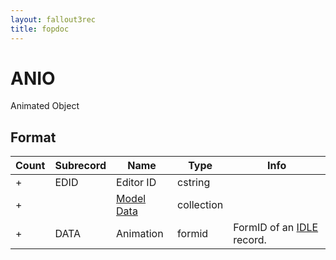 ```yaml
---
layout: fallout3rec
title: fopdoc
---
```

ANIO
====

Animated Object

## Format

Count | Subrecord | Name | Type | Info
------|-------|------|------|-----
+ | EDID | Editor ID | cstring |
+ | | [Model Data](Subrecords/Model.html) | collection |
+ | DATA | Animation | formid | FormID of an [IDLE](IDLE.html) record.
